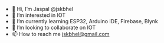 - 👋 Hi, I’m Jaspal @jskbhel
- 👀 I’m interested in IOT
- 🌱 I’m currently learning ESP32, Arduino IDE, Firebase, Blynk
- 💞️ I’m looking to collaborate on IOT
- 📫 How to reach me jskbhel@gmail.com

<!---
jskbhel/jskbhel is a ✨ special ✨ repository because its `README.md` (this file) appears on your GitHub profile.
You can click the Preview link to take a look at your changes.
--->
